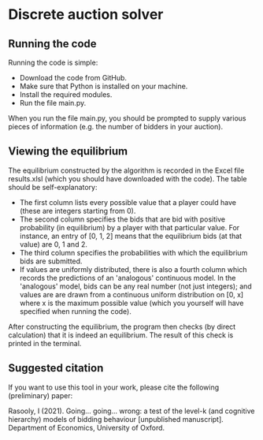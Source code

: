 # Discrete auction solver

## Running the code 

Running the code is simple:
* Download the code from GitHub.
* Make sure that Python is installed on your machine.
* Install the required modules.
* Run the file main.py.

When you run the file main.py, you should be prompted to supply various pieces of information (e.g. the number of bidders in your auction).

## Viewing the equilibrium

The equilibrium constructed by the algorithm is recorded in the Excel file results.xlsl (which you should have downloaded with the code). The table should be self-explanatory:
* The first column lists every possible value that a player could have (these are integers starting from 0).
* The second column specifies the bids that are bid with positive probability (in equilibrium) by a player with that particular value. For instance, an entry of [0, 1, 2] means that the equilibrium bids (at that value) are 0, 1 and 2.
* The third column specifies the probabilities with which the equilibrium bids are submitted.
* If values are uniformly distributed, there is also a fourth column which records the predictions of an 'analogous' continuous model. In the 'analogous' model, bids can be any real number (not just integers); and values are are drawn from a continuous uniform distribution on [0, x] where x is the maximum possible value (which you yourself will have specified when running the code).

After constructing the equilibrium, the program then checks (by direct calculation) that it is indeed an equilibrium. The result of this check is printed in the terminal.

## Suggested citation

If you want to use this tool in your work, please cite the following (preliminary) paper:

Rasooly, I (2021). Going... going... wrong: a test of the level-k (and cognitive hierarchy) models of bidding behaviour [unpublished manuscript]. Department of Economics, University of Oxford.
